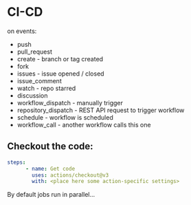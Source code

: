 # CI-CD

on events:
- push
- pull_request
- create - branch or tag created
- fork
- issues - issue opened / closed
- issue_comment
- watch - repo starred
- discussion
- workflow_dispatch - manually trigger
- repository_dispatch - REST API request to trigger workflow
- schedule - workflow is scheduled
- workflow_call - another workflow calls this one

## Checkout the code:
```yaml
steps:
      - name: Get code
        uses: actions/checkout@v3
        with: <place here some action-specific settings>
```

By default jobs run in parallel...